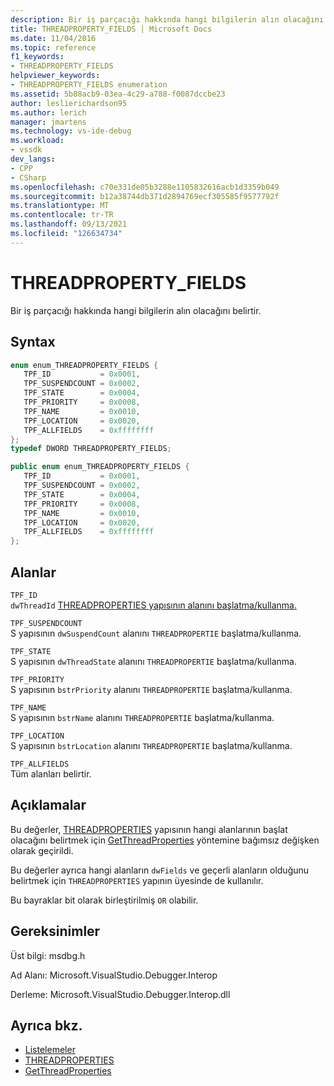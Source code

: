 ```yaml
---
description: Bir iş parçacığı hakkında hangi bilgilerin alın olacağını belirtir.
title: THREADPROPERTY_FIELDS | Microsoft Docs
ms.date: 11/04/2016
ms.topic: reference
f1_keywords:
- THREADPROPERTY_FIELDS
helpviewer_keywords:
- THREADPROPERTY_FIELDS enumeration
ms.assetid: 5b88acb9-03ea-4c29-a788-f0087dccbe23
author: leslierichardson95
ms.author: lerich
manager: jmartens
ms.technology: vs-ide-debug
ms.workload:
- vssdk
dev_langs:
- CPP
- CSharp
ms.openlocfilehash: c70e331de05b3288e1105832616acb1d3359b049
ms.sourcegitcommit: b12a38744db371d2894769ecf305585f9577792f
ms.translationtype: MT
ms.contentlocale: tr-TR
ms.lasthandoff: 09/13/2021
ms.locfileid: "126634734"
---
```

# <a name="threadproperty_fields"></a>THREADPROPERTY_FIELDS
Bir iş parçacığı hakkında hangi bilgilerin alın olacağını belirtir.

## <a name="syntax"></a>Syntax

```cpp
enum enum_THREADPROPERTY_FIELDS { 
   TPF_ID           = 0x0001,
   TPF_SUSPENDCOUNT = 0x0002,
   TPF_STATE        = 0x0004,
   TPF_PRIORITY     = 0x0008,
   TPF_NAME         = 0x0010,
   TPF_LOCATION     = 0x0020,
   TPF_ALLFIELDS    = 0xffffffff
};
typedef DWORD THREADPROPERTY_FIELDS;
```

```csharp
public enum enum_THREADPROPERTY_FIELDS { 
   TPF_ID           = 0x0001,
   TPF_SUSPENDCOUNT = 0x0002,
   TPF_STATE        = 0x0004,
   TPF_PRIORITY     = 0x0008,
   TPF_NAME         = 0x0010,
   TPF_LOCATION     = 0x0020,
   TPF_ALLFIELDS    = 0xffffffff
};
```

## <a name="fields"></a>Alanlar
 `TPF_ID`\
 `dwThreadId` [THREADPROPERTIES yapısının alanını başlatma/kullanma.](../../../extensibility/debugger/reference/threadproperties.md)

 `TPF_SUSPENDCOUNT`\
 S yapısının `dwSuspendCount` alanını `THREADPROPERTIE` başlatma/kullanma.

 `TPF_STATE`\
 S yapısının `dwThreadState` alanını `THREADPROPERTIE` başlatma/kullanma.

 `TPF_PRIORITY`\
 S yapısının `bstrPriority` alanını `THREADPROPERTIE` başlatma/kullanma.

 `TPF_NAME`\
 S yapısının `bstrName` alanını `THREADPROPERTIE` başlatma/kullanma.

 `TPF_LOCATION`\
 S yapısının `bstrLocation` alanını `THREADPROPERTIE` başlatma/kullanma.

 `TPF_ALLFIELDS`\
 Tüm alanları belirtir.

## <a name="remarks"></a>Açıklamalar
 Bu değerler, [THREADPROPERTIES](../../../extensibility/debugger/reference/threadproperties.md) yapısının hangi alanlarının başlat olacağını belirtmek için [GetThreadProperties](../../../extensibility/debugger/reference/idebugthread2-getthreadproperties.md) yöntemine bağımsız değişken olarak geçirildi.

 Bu değerler ayrıca hangi alanların `dwFields` ve geçerli alanların olduğunu belirtmek için `THREADPROPERTIES` yapının üyesinde de kullanılır.

 Bu bayraklar bit olarak birleştirilmiş `OR` olabilir.

## <a name="requirements"></a>Gereksinimler
 Üst bilgi: msdbg.h

 Ad Alanı: Microsoft.VisualStudio.Debugger.Interop

 Derleme: Microsoft.VisualStudio.Debugger.Interop.dll

## <a name="see-also"></a>Ayrıca bkz.
- [Listelemeler](../../../extensibility/debugger/reference/enumerations-visual-studio-debugging.md)
- [THREADPROPERTIES](../../../extensibility/debugger/reference/threadproperties.md)
- [GetThreadProperties](../../../extensibility/debugger/reference/idebugthread2-getthreadproperties.md)
